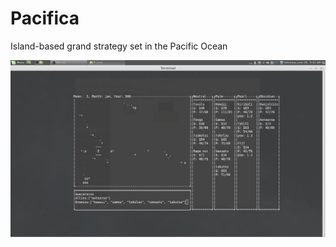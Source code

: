 Pacifica
========

Island-based grand strategy set in the Pacific Ocean

![Alt text](https://raw.githubusercontent.com/hetzluh/Pacifica/master/screenshots/pacificaWIP.png)
